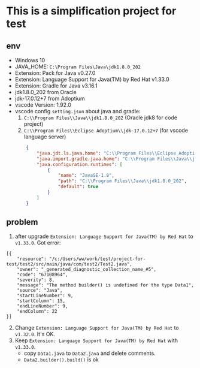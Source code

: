 # This is a simplification project for test

## env
* Windows 10
* JAVA_HOME: `C:\Program Files\Java\jdk1.8.0_202`
* Extension: Pack for Java v0.27.0
* Extension: Language Support for Java(TM) by Red Hat v1.33.0
* Extension: Gradle for Java v3.16.1
* jdk1.8.0_202 from Oracle
* jdk-17.0.12+7 from Adoptium
* vscode Version: 1.92.0
* vscode config `setting.json` about java and gradle:
    1. `C:\\Program Files\\Java\\jdk1.8.0_202` (Oracle jdk8 for code project)
    2. `C:\\Program Files\\Eclipse Adoptium\\jdk-17.0.12+7` (for vscode language server)
    ```json
        {
            "java.jdt.ls.java.home": "C:\\Program Files\\Eclipse Adoptium\\jdk-17.0.12+7",
            "java.import.gradle.java.home": "C:\\Program Files\\Java\\jdk1.8.0_202",
            "java.configuration.runtimes": [
                {
                    "name": "JavaSE-1.8",
                    "path": "C:\\Program Files\\Java\\jdk1.8.0_202",
                    "default": true
                }
            ]
        }
    ```

## problem
1. after upgrade `Extension: Language Support for Java(TM) by Red Hat` to `v1.33.0`.  Got error:
```
[{
	"resource": "/c:/Users/ww/work/test/project-for-test/test2/src/main/java/com/test2/Test2.java",
	"owner": "_generated_diagnostic_collection_name_#5",
	"code": "67108964",
	"severity": 8,
	"message": "The method builder() is undefined for the type Data1",
	"source": "Java",
	"startLineNumber": 9,
	"startColumn": 15,
	"endLineNumber": 9,
	"endColumn": 22
}]
```
2. Change `Extension: Language Support for Java(TM) by Red Hat` to `v1.32.0`. It's OK.
3. Keep `Extension: Language Support for Java(TM) by Red Hat` with `v1.33.0`.
    * copy `Data1.java` to `Data2.java` and delete comments.
    * `Data2.builder().build()` is ok
